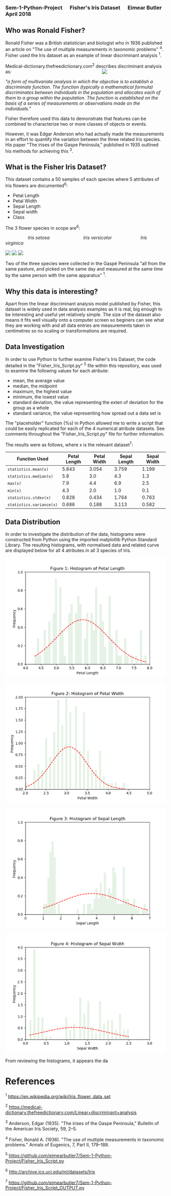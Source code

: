 ### Sem-1-Python-Project &nbsp;&nbsp;&nbsp;&nbsp; Fisher's Iris Dataset &nbsp;&nbsp;&nbsp;&nbsp; Eimear Butler April 2018

## Who was Ronald Fisher?
Ronald Fisher was a British statistician and biologist who in 1936 published an article on "The use of multiple measurements in taxonomic problems" <sup>4</sup>. Fisher used the Iris dataset as an example of linear discriminant analysis <sup>1</sup>. 

Medical-dictionary.thefreedictionary.com<sup>2</sup> describes discriminant analysis as: 
<img align="right" src="https://upload.wikimedia.org/wikipedia/commons/4/46/R._A._Fischer.jpg" width="200">

*"a form of multivariate analysis in which the objective is to establish a discriminate function. The function (typically a mathematical formula) discriminates between individuals in the population and allocates each of them to a group within the population. The function is established on the basis of a series of measurements or observations made on the individuals."* 

Fisher therefore used this data to demonstrate that features can be combined to characterize two or more classes of objects or events.
 
However, it was Edgar Anderson who had actually made the measurements in an effort to quantify the variation between the three related Iris species. His paper "The irises of the Gaspe Peninsula," published in 1935 outlined his methods for achieving this <sup>3</sup>.  


## What is the Fisher Iris Dataset? 
This dataset contains a 50 samples of each species where 5 attributes of Iris flowers are documented<sup>6</sup>:

- Petal Length 
- Petal Width
- Sepal Length
- Sepal width
- Class

The 3 flower species in scope are<sup>6</sup>: 


&nbsp;&nbsp;&nbsp;&nbsp;&nbsp;&nbsp;&nbsp;&nbsp;&nbsp;&nbsp;&nbsp;&nbsp;&nbsp;&nbsp;&nbsp;&nbsp;&nbsp;&nbsp;*Iris setosa* &nbsp;&nbsp;&nbsp;&nbsp;&nbsp;&nbsp;&nbsp;&nbsp;&nbsp;&nbsp;&nbsp;&nbsp;&nbsp;&nbsp;&nbsp;&nbsp;&nbsp;&nbsp;&nbsp;&nbsp;&nbsp;&nbsp;&nbsp;&nbsp;&nbsp; *Iris versicolor* &nbsp;&nbsp;&nbsp;&nbsp;&nbsp;&nbsp;&nbsp;&nbsp;&nbsp;&nbsp;&nbsp;&nbsp;&nbsp;&nbsp;&nbsp;&nbsp;&nbsp;&nbsp;&nbsp;&nbsp;&nbsp; *Iris virginica*

<img src="https://upload.wikimedia.org/wikipedia/commons/5/56/Kosaciec_szczecinkowaty_Iris_setosa.jpg" width="200">   <img src="https://upload.wikimedia.org/wikipedia/commons/4/41/Iris_versicolor_3.jpg" width="200">    <img src="https://upload.wikimedia.org/wikipedia/commons/9/9f/Iris_virginica.jpg" width="200">


Two of the three species were collected in the Gaspé Peninsula "all from the same pasture, and picked on the same day and measured at the same time by the same person with the same apparatus" <sup>1</sup>.


## Why this data is interesting?

Apart from the linear discriminant analysis model published by Fisher, this dataset is widely used in data analysis examples as it is real, big enough to be interesting and useful yet relatively simple. The size of the dataset also means it fits well visually onto a computer screen so beginers can see what they are working with and all data entries are measurements taken in centimetres so no scaling or transformations are required. 


## Data Investigation
In order to use Python to further examine Fisher's Iris Dataset, the code detailed in the "Fisher_Iris_Script.py" <sup>5</sup> file within this repository, was used to examine the following values for each atribute: 

- mean, the average value
- median, the midpoint
- maximum, the highest value
- minimum, the lowest value
- standard deviation, the value representing the exten of deviation for the group as a whole
- standard variance, the value representing how spread out a data set is

The "placeholder" function (%s) in Python allowed me to write a script that could be easily replicated for each of the 4 numerical atribute datasets. See comments throughout the "Fisher_Iris_Script.py" file for further information. 

The results were as follows, where x is the relevant dataset<sup>7</sup>: 

| Function Used  | Petal Length  | Petal Width | Sepal Length  | Sepal Width |
| ------------- | ------------- | ------------- | ------------- | ------------- |
| `statistics.mean(x)` | 5.843  | 3.054  | 3.759  | 1.199  |
| `statistics.median(x)`  | 5.8  | 3.0  | 4.3  | 1.3  |
| `max(x)`  | 7.9  | 4.4  | 6.9 | 2.5  |
| `min(x)`  | 4.3  | 2.0  | 1.0  | 0.1  |
| `statistics.stdev(x)`  | 0.828  | 0.434  | 1.764  | 0.763  |
| `statistics.variance(x)`  | 0.686  | 0.188  | 3.113  | 0.582  |


## Data Distribution
In order to investigate the distribution of the data, histograms were constructed from Python using the imported matplotlib Python Standard Library. The resulting histograms, with normalised data and related curve are displayed below for all 4 atributes in all 3 species of Iris. 

![alt text](https://github.com/eimearbutler7/Sem-1-Python-Project/blob/master/zFigure_1.png)

![alt text](https://github.com/eimearbutler7/Sem-1-Python-Project/blob/master/zFigure_2.png)

![alt text](https://github.com/eimearbutler7/Sem-1-Python-Project/blob/master/zFigure_3.png)

![alt text](https://github.com/eimearbutler7/Sem-1-Python-Project/blob/master/zFigure_4.png)

From reviewing the histograms, it appears the da


# References 

<sup>1</sup> https://en.wikipedia.org/wiki/Iris_flower_data_set

<sup>2</sup> https://medical-dictionary.thefreedictionary.com/Linear+discriminant+analysis

<sup>3</sup> Anderson, Edgar (1935). "The irises of the Gaspe Peninsula," Bulletin of the American Iris Society, 59, 2–5.

<sup>4</sup> Fisher, Ronald A. (1936). "The use of multiple measurements in taxonomic problems." Annals of Eugenics, 7, Part II, 179–188.

<sup>5</sup> https://github.com/eimearbutler7/Sem-1-Python-Project/Fisher_Iris_Script.py

<sup>6</sup> http://archive.ics.uci.edu/ml/datasets/Iris

<sup>7</sup> https://github.com/eimearbutler7/Sem-1-Python-Project/Fisher_Iris_Script_OUTPUT.py
